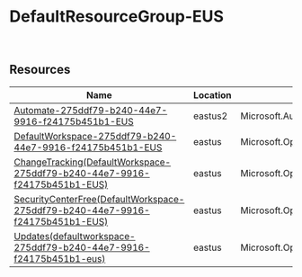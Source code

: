 # DefaultResourceGroup-EUS 
 
## Resources


| Name | Location | Type |
| --- | --- | --- |
| [Automate-275ddf79-b240-44e7-9916-f24175b451b1-EUS](Automate-275ddf79-b240-44e7-9916-f24175b451b1-EUS-1893418305.md)  | eastus2  | Microsoft.Automation/automationAccounts  |
| [DefaultWorkspace-275ddf79-b240-44e7-9916-f24175b451b1-EUS](DefaultWorkspace-275ddf79-b240-44e7-9916-f24175b451b1-EUS--1172445298.md)  | eastus  | Microsoft.OperationalInsights/workspaces  |
| [ChangeTracking(DefaultWorkspace-275ddf79-b240-44e7-9916-f24175b451b1-EUS)](ChangeTracking(DefaultWorkspace-275ddf79-b240-44e7-9916-f24175b451b1-EUS)--38562514.md)  | eastus  | Microsoft.OperationsManagement/solutions  |
| [SecurityCenterFree(DefaultWorkspace-275ddf79-b240-44e7-9916-f24175b451b1-EUS)](SecurityCenterFree(DefaultWorkspace-275ddf79-b240-44e7-9916-f24175b451b1-EUS)-485543761.md)  | eastus  | Microsoft.OperationsManagement/solutions  |
| [Updates(defaultworkspace-275ddf79-b240-44e7-9916-f24175b451b1-eus)](Updates(defaultworkspace-275ddf79-b240-44e7-9916-f24175b451b1-eus)--808254054.md)  | eastus  | Microsoft.OperationsManagement/solutions  |



